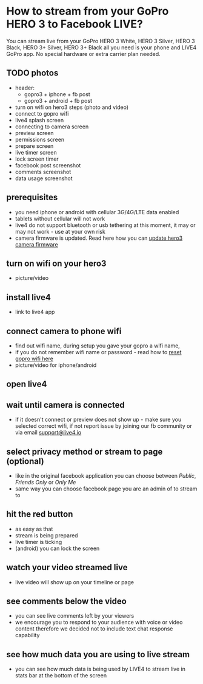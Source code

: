 # How to stream from your GoPro HERO 3 to Facebook LIVE?

You can stream live from your GoPro HERO 3 White, HERO 3 Silver, HERO 3 Black, HERO 3+ Silver, HERO 3+ Black all you need is your phone and LIVE4 GoPro app.
No special hardware or extra carrier plan needed.

## TODO photos
- header:
  - gopro3 + iphone + fb post
  - gopro3 + android + fb post
- turn on wifi on hero3 steps (photo and video)
- connect to gopro wifi
- live4 splash screen
- connecting to camera screen
- preview screen
- permissions screen
- prepare screen
- live timer screen
- lock screen timer
- facebook post screenshot
- comments screenshot
- data usage screenshot

## prerequisites
  - you need iphone or android with cellular 3G/4G/LTE data enabled 
  - tablets without cellular will not work
  - live4 do not support bluetooth or usb tethering at this moment, it may or may not work - use at your own risk
  - camera firmware is updated. Read here how you can [update hero3 camera firmware](https://gopro.com/help/articles/how_to/Software-Update-Instructions-for-HERO3-Cameras)

## turn on wifi on your hero3
  - picture/video

## install live4
  - link to live4 app

## connect camera to phone wifi
  - find out wifi name, during setup you gave your gopro a wifi name, 
  - if you do not remember wifi name or password - read how to [reset gopro wifi here](https://gopro.com/help/articles/block/How-to-Reset-the-Camera-s-Wi-Fi-Name-and-Password)
  - picture/video for iphone/android

## open live4

## wait until camera is connected 
  - if it doesn't connect or preview does not show up - make sure you selected correct wifi, if not report issue by joining our fb community or via email support@live4.io

## select privacy method or stream to page (optional)
  - like in the original facebook application you can choose between _Public_, _Friends Only_ or _Only Me_
  - same way you can choose facebook page you are an admin of to stream to

## hit the red button
  - as easy as that
  - stream is being prepared 
  - live timer is ticking
  - (android) you can lock the screen

## watch your video streamed live
  - live video will show up on your timeline or page

## see comments below the video
  - you can see live comments left by your viewers
  - we encourage you to respond to your audience with voice or video content therefore we decided not to include text chat response capability

## see how much data you are using to live stream
  - you can see how much data is being used by LIVE4 to stream live in stats bar at the bottom of the screen 
